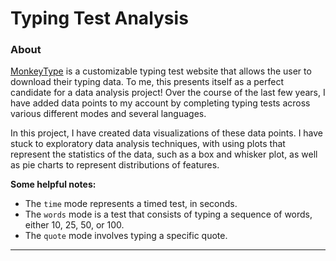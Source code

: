 # Typing Test Analysis
### About
[MonkeyType](https://monkeytype.com) is a customizable typing test website that allows the user to download 
their typing data. To me, this presents itself as a perfect candidate for a data analysis project! Over the course 
of the last few years, I have added data points to my account by completing typing tests across various different modes
and several languages.

In this project, I have created data visualizations of these data points. I have stuck to exploratory data analysis 
techniques, with using plots that represent the statistics of the data, such as a box and whisker plot, as well as 
pie charts to represent distributions of features.

**Some helpful notes:**  
- The `time` mode represents a timed test, in seconds.  
- The `words` mode is a test that consists of typing a sequence of words, either 10, 25, 50, or 100.  
- The `quote` mode involves typing a specific quote. 

---
<br />

